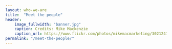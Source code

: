 ```yaml
---
layout: who-we-are 
title:  "Meet the people"
header:
    image_fullwidth: "banner.jpg"
    caption: Credits: Mike Mackenzie
    caption_url: https://www.flickr.com/photos/mikemacmarketing/30212411048
permalink: "/meet-the-people/"
---
```

